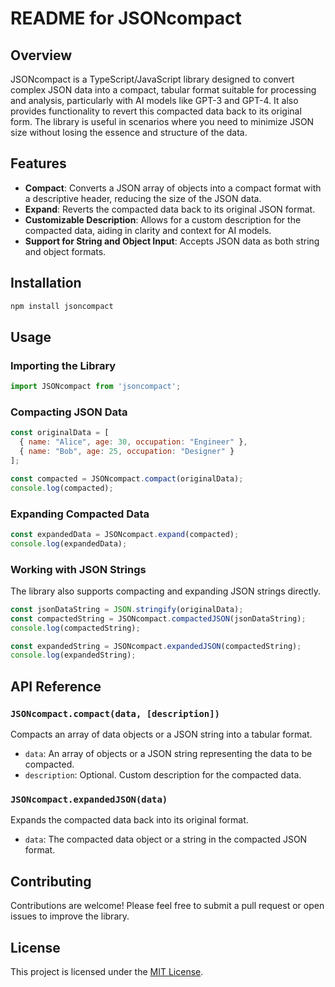 # README for JSONcompact

## Overview

JSONcompact is a TypeScript/JavaScript library designed to convert complex JSON data into a compact, tabular format suitable for processing and analysis, particularly with AI models like GPT-3 and GPT-4. It also provides functionality to revert this compacted data back to its original form. The library is useful in scenarios where you need to minimize JSON size without losing the essence and structure of the data.

## Features

- **Compact**: Converts a JSON array of objects into a compact format with a descriptive header, reducing the size of the JSON data.
- **Expand**: Reverts the compacted data back to its original JSON format.
- **Customizable Description**: Allows for a custom description for the compacted data, aiding in clarity and context for AI models.
- **Support for String and Object Input**: Accepts JSON data as both string and object formats.

## Installation

```bash
npm install jsoncompact
```

## Usage

### Importing the Library

```javascript
import JSONcompact from 'jsoncompact';
```

### Compacting JSON Data

```javascript
const originalData = [
  { name: "Alice", age: 30, occupation: "Engineer" },
  { name: "Bob", age: 25, occupation: "Designer" }
];

const compacted = JSONcompact.compact(originalData);
console.log(compacted);
```

### Expanding Compacted Data

```javascript
const expandedData = JSONcompact.expand(compacted);
console.log(expandedData);
```

### Working with JSON Strings

The library also supports compacting and expanding JSON strings directly.

```javascript
const jsonDataString = JSON.stringify(originalData);
const compactedString = JSONcompact.compactedJSON(jsonDataString);
console.log(compactedString);

const expandedString = JSONcompact.expandedJSON(compactedString);
console.log(expandedString);
```

## API Reference

### `JSONcompact.compact(data, [description])`

Compacts an array of data objects or a JSON string into a tabular format.

- `data`: An array of objects or a JSON string representing the data to be compacted.
- `description`: Optional. Custom description for the compacted data.

### `JSONcompact.expandedJSON(data)`

Expands the compacted data back into its original format.

- `data`: The compacted data object or a string in the compacted JSON format.

## Contributing

Contributions are welcome! Please feel free to submit a pull request or open issues to improve the library.

## License

This project is licensed under the [MIT License](LICENSE).